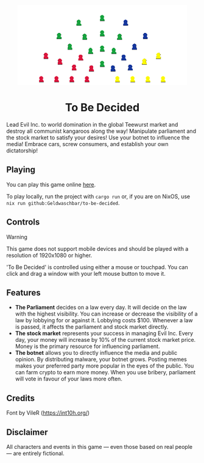 <div align="Center">
    <img src="pictures/to-be-decided.png">
    <h1>To Be Decided</h1>
</div>

Lead Evil Inc. to world domination in the global Teewurst market and destroy all communist kangaroos along the way! 
Manipulate parliament and the stock market to satisfy your desires! Use your botnet to influence the media! Embrace cars, screw consumers, and establish your own dictatorship!


Playing
-------

You can play this game online [here](https://geldwaschbar.github.io/to-be-decided/).

To play locally, run the project with `cargo run` or, if you are on NixOS, use `nix run github:Geldwaschbar/to-be-decided`.

Controls
--------

> [!WARNING]
> This game does not support mobile devices and should be played with a resolution of 1920x1080 or higher.

'To Be Decided' is controlled using either a mouse or touchpad. You can click and drag a window with your left mouse button to move it.

Features
--------

- **The Parliament** decides on a law every day. It will decide on the law with the highest visibility. You can increase or decrease the visibility of a law by lobbying for or against it. Lobbying costs $100. Whenever a law is passed, it affects the parliament and stock market directly.
- **The stock market** represents your success in managing Evil Inc. Every day, your money will increase by 10% of the current stock market price. Money is the primary resource for influencing parliament.
- **The botnet** allows you to directly influence the media and public opinion. By distributing malware, your botnet grows. Posting memes makes your preferred party more popular in the eyes of the public. You can farm crypto to earn more money. When you use bribery, parliament will vote in favour of your laws more often.

Credits
-------

Font by VileR (https://int10h.org/)

Disclaimer
----------

All characters and events in this game — even those based on real people — are entirely fictional.
